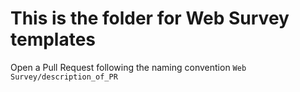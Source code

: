 # This is the folder for Web Survey templates

Open a Pull Request following the naming convention `Web Survey/description_of_PR`
